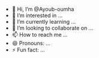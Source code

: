 - 👋 Hi, I’m @Ayoub-oumha
- 👀 I’m interested in ...
- 🌱 I’m currently learning ...
- 💞️ I’m looking to collaborate on ...
- 📫 How to reach me ...
- 😄 Pronouns: ...
- ⚡ Fun fact: ...

<!---
Ayoub-oumha/Ayoub-oumha is a ✨ special ✨ repository because its `README.md` (this file) appears on your GitHub profile.
You can click the Preview link to take a look at your changes.
--->
